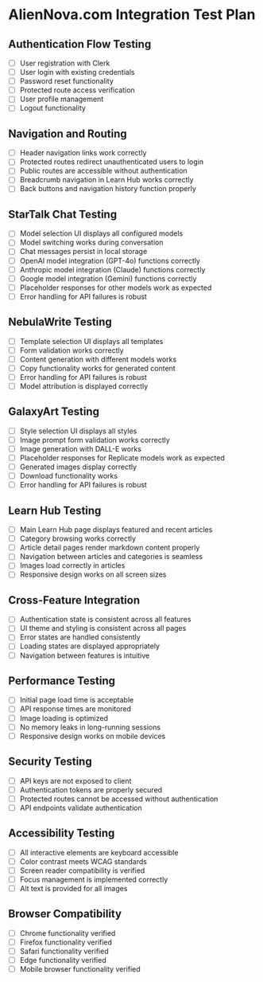 # AlienNova.com Integration Test Plan

## Authentication Flow Testing
- [ ] User registration with Clerk
- [ ] User login with existing credentials
- [ ] Password reset functionality
- [ ] Protected route access verification
- [ ] User profile management
- [ ] Logout functionality

## Navigation and Routing
- [ ] Header navigation links work correctly
- [ ] Protected routes redirect unauthenticated users to login
- [ ] Public routes are accessible without authentication
- [ ] Breadcrumb navigation in Learn Hub works correctly
- [ ] Back buttons and navigation history function properly

## StarTalk Chat Testing
- [ ] Model selection UI displays all configured models
- [ ] Model switching works during conversation
- [ ] Chat messages persist in local storage
- [ ] OpenAI model integration (GPT-4o) functions correctly
- [ ] Anthropic model integration (Claude) functions correctly
- [ ] Google model integration (Gemini) functions correctly
- [ ] Placeholder responses for other models work as expected
- [ ] Error handling for API failures is robust

## NebulaWrite Testing
- [ ] Template selection UI displays all templates
- [ ] Form validation works correctly
- [ ] Content generation with different models works
- [ ] Copy functionality works for generated content
- [ ] Error handling for API failures is robust
- [ ] Model attribution is displayed correctly

## GalaxyArt Testing
- [ ] Style selection UI displays all styles
- [ ] Image prompt form validation works correctly
- [ ] Image generation with DALL-E works
- [ ] Placeholder responses for Replicate models work as expected
- [ ] Generated images display correctly
- [ ] Download functionality works
- [ ] Error handling for API failures is robust

## Learn Hub Testing
- [ ] Main Learn Hub page displays featured and recent articles
- [ ] Category browsing works correctly
- [ ] Article detail pages render markdown content properly
- [ ] Navigation between articles and categories is seamless
- [ ] Images load correctly in articles
- [ ] Responsive design works on all screen sizes

## Cross-Feature Integration
- [ ] Authentication state is consistent across all features
- [ ] UI theme and styling is consistent across all pages
- [ ] Error states are handled consistently
- [ ] Loading states are displayed appropriately
- [ ] Navigation between features is intuitive

## Performance Testing
- [ ] Initial page load time is acceptable
- [ ] API response times are monitored
- [ ] Image loading is optimized
- [ ] No memory leaks in long-running sessions
- [ ] Responsive design works on mobile devices

## Security Testing
- [ ] API keys are not exposed to client
- [ ] Authentication tokens are properly secured
- [ ] Protected routes cannot be accessed without authentication
- [ ] API endpoints validate authentication

## Accessibility Testing
- [ ] All interactive elements are keyboard accessible
- [ ] Color contrast meets WCAG standards
- [ ] Screen reader compatibility is verified
- [ ] Focus management is implemented correctly
- [ ] Alt text is provided for all images

## Browser Compatibility
- [ ] Chrome functionality verified
- [ ] Firefox functionality verified
- [ ] Safari functionality verified
- [ ] Edge functionality verified
- [ ] Mobile browser functionality verified
